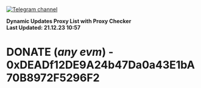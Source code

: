 [![Telegram channel](https://img.shields.io/endpoint?url=https://runkit.io/damiankrawczyk/telegram-badge/branches/master?url=https://t.me/n4z4v0d)](https://t.me/n4z4v0d) 

**Dynamic Updates Proxy List with Proxy Checker**  
**Last Updated: 21.12.23 10:57**

# DONATE (_any evm_) - 0xDEADf12DE9A24b47Da0a43E1bA70B8972F5296F2
